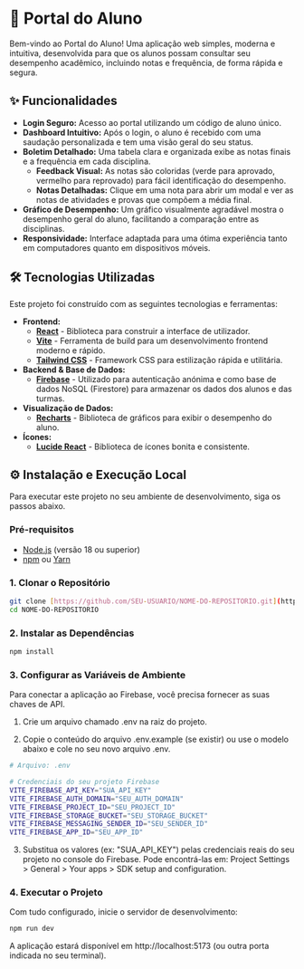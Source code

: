 # 🚀 Portal do Aluno

Bem-vindo ao Portal do Aluno! Uma aplicação web simples, moderna e intuitiva, desenvolvida para que os alunos possam consultar seu desempenho acadêmico, incluindo notas e frequência, de forma rápida e segura.

## ✨ Funcionalidades

* **Login Seguro:** Acesso ao portal utilizando um código de aluno único.
* **Dashboard Intuitivo:** Após o login, o aluno é recebido com uma saudação personalizada e tem uma visão geral do seu status.
* **Boletim Detalhado:** Uma tabela clara e organizada exibe as notas finais e a frequência em cada disciplina.
    * **Feedback Visual:** As notas são coloridas (verde para aprovado, vermelho para reprovado) para fácil identificação do desempenho.
    * **Notas Detalhadas:** Clique em uma nota para abrir um modal e ver as notas de atividades e provas que compõem a média final.
* **Gráfico de Desempenho:** Um gráfico visualmente agradável mostra o desempenho geral do aluno, facilitando a comparação entre as disciplinas.
* **Responsividade:** Interface adaptada para uma ótima experiência tanto em computadores quanto em dispositivos móveis.

## 🛠️ Tecnologias Utilizadas

Este projeto foi construído com as seguintes tecnologias e ferramentas:

* **Frontend:**
    * [**React**](https://react.dev/) - Biblioteca para construir a interface de utilizador.
    * [**Vite**](https://vitejs.dev/) - Ferramenta de build para um desenvolvimento frontend moderno e rápido.
    * [**Tailwind CSS**](https://tailwindcss.com/) - Framework CSS para estilização rápida e utilitária.
* **Backend & Base de Dados:**
    * [**Firebase**](https://firebase.google.com/) - Utilizado para autenticação anónima e como base de dados NoSQL (Firestore) para armazenar os dados dos alunos e das turmas.
* **Visualização de Dados:**
    * [**Recharts**](https://recharts.org/) - Biblioteca de gráficos para exibir o desempenho do aluno.
* **Ícones:**
    * [**Lucide React**](https://lucide.dev/) - Biblioteca de ícones bonita e consistente.

## ⚙️ Instalação e Execução Local

Para executar este projeto no seu ambiente de desenvolvimento, siga os passos abaixo.

### Pré-requisitos

* [Node.js](https://nodejs.org/) (versão 18 ou superior)
* [npm](https://www.npmjs.com/) ou [Yarn](https://yarnpkg.com/)

### 1. Clonar o Repositório

```bash
git clone [https://github.com/SEU-USUARIO/NOME-DO-REPOSITORIO.git](https://github.com/SEU-USUARIO/NOME-DO-REPOSITORIO.git)
cd NOME-DO-REPOSITORIO
```

### 2. Instalar as Dependências
```bash
npm install
```

 ### 3. Configurar as Variáveis de Ambiente

Para conectar a aplicação ao Firebase, você precisa fornecer as suas chaves de API.

1. Crie um arquivo chamado .env na raiz do projeto.

2. Copie o conteúdo do arquivo .env.example (se existir) ou use o modelo abaixo e cole no seu novo arquivo .env.

```bash
# Arquivo: .env

# Credenciais do seu projeto Firebase
VITE_FIREBASE_API_KEY="SUA_API_KEY"
VITE_FIREBASE_AUTH_DOMAIN="SEU_AUTH_DOMAIN"
VITE_FIREBASE_PROJECT_ID="SEU_PROJECT_ID"
VITE_FIREBASE_STORAGE_BUCKET="SEU_STORAGE_BUCKET"
VITE_FIREBASE_MESSAGING_SENDER_ID="SEU_SENDER_ID"
VITE_FIREBASE_APP_ID="SEU_APP_ID"
```

3. Substitua os valores (ex: "SUA_API_KEY") pelas credenciais reais do seu projeto no console do Firebase. Pode encontrá-las em:
Project Settings > General > Your apps > SDK setup and configuration.

### 4. Executar o Projeto

Com tudo configurado, inicie o servidor de desenvolvimento:

```bash
npm run dev
```

A aplicação estará disponível em http://localhost:5173 (ou outra porta indicada no seu terminal).